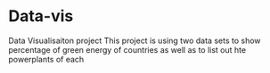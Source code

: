 # Data-vis
Data Visualisaiton project
This project is using two data sets to show percentage of green energy of countries as well as to list out hte powerplants of each
